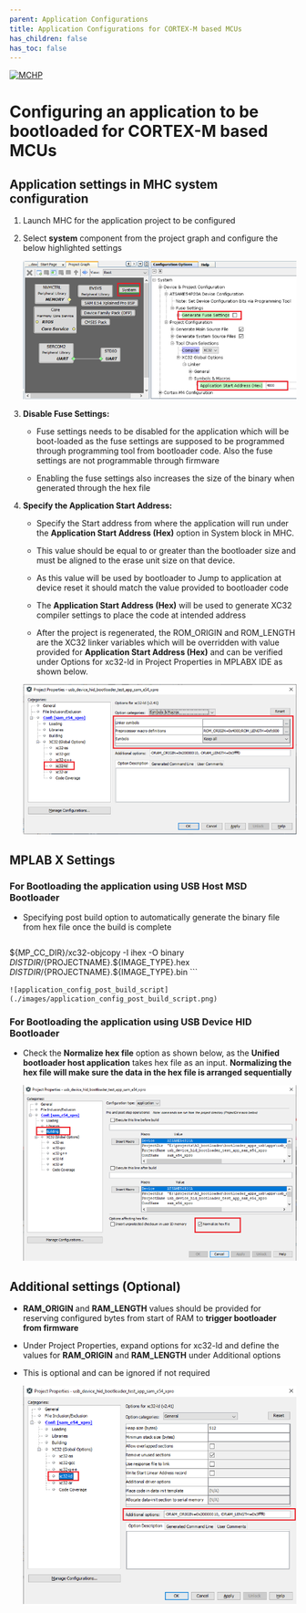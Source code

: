 ```yaml
---
parent: Application Configurations
title: Application Configurations for CORTEX-M based MCUs
has_children: false
has_toc: false
---
```


[![MCHP](https://www.microchip.com/ResourcePackages/Microchip/assets/dist/images/logo.png)](https://www.microchip.com)

# Configuring an application to be bootloaded for CORTEX-M based MCUs

## Application settings in MHC system configuration

1. Launch MHC for the application project to be configured
2. Select **system** component from the project graph and configure the below highlighted settings

    <p align="center">
        <img src = "./images/application_config_mhc_setting.png"/>
    </p>

3. **Disable Fuse Settings:**
    - Fuse settings needs to be disabled for the application which will be boot-loaded as the fuse settings are supposed to be programmed through programming tool from bootloader code. Also the fuse settings are not programmable through firmware

    - Enabling the fuse settings also increases the size of the binary when generated through the hex file

4. **Specify the Application Start Address:**
    - Specify the Start address from where the application will run under the **Application Start Address (Hex)** option in System block in MHC.

    - This value should be equal to or greater than the bootloader size and must be aligned to the erase unit size on that device.

    - As this value will be used by bootloader to Jump to application at device reset it should match the value provided to bootloader code

    - The **Application Start Address (Hex)** will be used to generate XC32 compiler settings to place the code at intended address

    - After the project is regenerated, the ROM_ORIGIN and ROM_LENGTH are the XC32 linker variables which will be overridden with value provided for **Application Start Address (Hex)** and can be verified under Options for xc32-ld in Project Properties in MPLABX IDE as shown below.

    <p align="center">
        <img src = "./images/application_config_xc32_ld_rom.png"/>
    </p>

## MPLAB X Settings

### For Bootloading the application using USB Host MSD Bootloader

- Specifying post build option to automatically generate the binary file from hex file once the build is complete

    ```
${MP_CC_DIR}/xc32-objcopy -I ihex -O binary ${DISTDIR}/${PROJECTNAME}.${IMAGE_TYPE}.hex ${DISTDIR}/${PROJECTNAME}.${IMAGE_TYPE}.bin
    ```

    ![application_config_post_build_script](./images/application_config_post_build_script.png)

### For Bootloading the application using USB Device HID Bootloader

- Check the **Normalize hex file** option as shown below, as the **Unified bootloader host application** takes hex file as an input. **Normalizing the hex file will make sure the data in the hex file is arranged sequentially**

    <p align="center">
        <img src = "./images/application_config_normalize_hex.png"/>
    </p>

## Additional settings (Optional)

- **RAM_ORIGIN** and **RAM_LENGTH** values should be provided for reserving configured bytes from start of RAM to **trigger bootloader from firmware**

- Under Project Properties, expand options for xc32-ld and define the values for **RAM_ORIGIN** and **RAM_LENGTH** under Additional options

- This is optional and can be ignored if not required

    <p align="center">
        <img src = "./images/application_config_xc32_ld_ram.png"/>
    </p>

